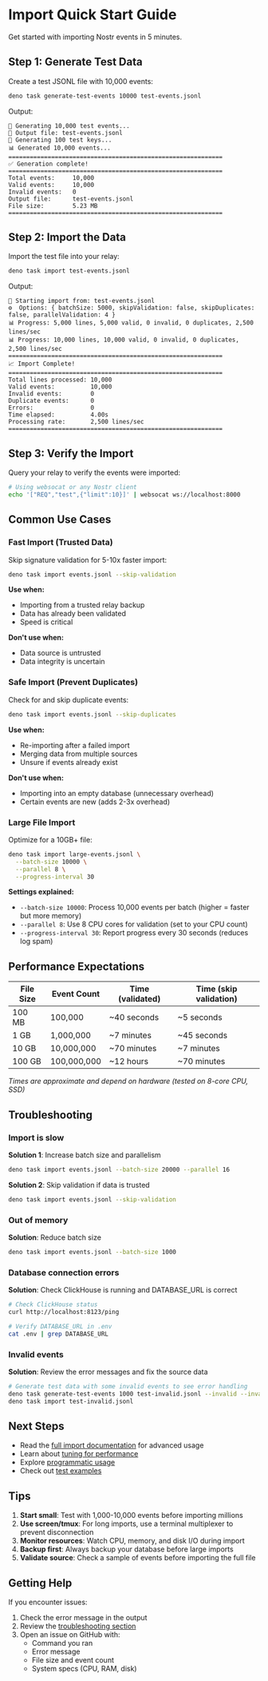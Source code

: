 # Import Quick Start Guide

Get started with importing Nostr events in 5 minutes.

## Step 1: Generate Test Data

Create a test JSONL file with 10,000 events:

```bash
deno task generate-test-events 10000 test-events.jsonl
```

Output:
```
🔧 Generating 10,000 test events...
📝 Output file: test-events.jsonl
🔑 Generating 100 test keys...
📊 Generated 10,000 events...
============================================================
✅ Generation complete!
============================================================
Total events:     10,000
Valid events:     10,000
Invalid events:   0
Output file:      test-events.jsonl
File size:        5.23 MB
============================================================
```

## Step 2: Import the Data

Import the test file into your relay:

```bash
deno task import test-events.jsonl
```

Output:
```
📂 Starting import from: test-events.jsonl
⚙️  Options: { batchSize: 5000, skipValidation: false, skipDuplicates: false, parallelValidation: 4 }
📊 Progress: 5,000 lines, 5,000 valid, 0 invalid, 0 duplicates, 2,500 lines/sec
📊 Progress: 10,000 lines, 10,000 valid, 0 invalid, 0 duplicates, 2,500 lines/sec
============================================================
📈 Import Complete!
============================================================
Total lines processed: 10,000
Valid events:          10,000
Invalid events:        0
Duplicate events:      0
Errors:                0
Time elapsed:          4.00s
Processing rate:       2,500 lines/sec
============================================================
```

## Step 3: Verify the Import

Query your relay to verify the events were imported:

```bash
# Using websocat or any Nostr client
echo '["REQ","test",{"limit":10}]' | websocat ws://localhost:8000
```

## Common Use Cases

### Fast Import (Trusted Data)

Skip signature validation for 5-10x faster import:

```bash
deno task import events.jsonl --skip-validation
```

**Use when:**
- Importing from a trusted relay backup
- Data has already been validated
- Speed is critical

**Don't use when:**
- Data source is untrusted
- Data integrity is uncertain

### Safe Import (Prevent Duplicates)

Check for and skip duplicate events:

```bash
deno task import events.jsonl --skip-duplicates
```

**Use when:**
- Re-importing after a failed import
- Merging data from multiple sources
- Unsure if events already exist

**Don't use when:**
- Importing into an empty database (unnecessary overhead)
- Certain events are new (adds 2-3x overhead)

### Large File Import

Optimize for a 10GB+ file:

```bash
deno task import large-events.jsonl \
  --batch-size 10000 \
  --parallel 8 \
  --progress-interval 30
```

**Settings explained:**
- `--batch-size 10000`: Process 10,000 events per batch (higher = faster but more memory)
- `--parallel 8`: Use 8 CPU cores for validation (set to your CPU count)
- `--progress-interval 30`: Report progress every 30 seconds (reduces log spam)

## Performance Expectations

| File Size | Event Count | Time (validated) | Time (skip validation) |
|-----------|-------------|------------------|------------------------|
| 100 MB    | 100,000     | ~40 seconds      | ~5 seconds             |
| 1 GB      | 1,000,000   | ~7 minutes       | ~45 seconds            |
| 10 GB     | 10,000,000  | ~70 minutes      | ~7 minutes             |
| 100 GB    | 100,000,000 | ~12 hours        | ~70 minutes            |

*Times are approximate and depend on hardware (tested on 8-core CPU, SSD)*

## Troubleshooting

### Import is slow

**Solution 1**: Increase batch size and parallelism
```bash
deno task import events.jsonl --batch-size 20000 --parallel 16
```

**Solution 2**: Skip validation if data is trusted
```bash
deno task import events.jsonl --skip-validation
```

### Out of memory

**Solution**: Reduce batch size
```bash
deno task import events.jsonl --batch-size 1000
```

### Database connection errors

**Solution**: Check ClickHouse is running and DATABASE_URL is correct
```bash
# Check ClickHouse status
curl http://localhost:8123/ping

# Verify DATABASE_URL in .env
cat .env | grep DATABASE_URL
```

### Invalid events

**Solution**: Review the error messages and fix the source data
```bash
# Generate test data with some invalid events to see error handling
deno task generate-test-events 1000 test-invalid.jsonl --invalid --invalid-rate 0.1
deno task import test-invalid.jsonl
```

## Next Steps

- Read the [full import documentation](IMPORT.md) for advanced usage
- Learn about [tuning for performance](IMPORT.md#performance-tuning)
- Explore [programmatic usage](../examples/import-example.ts)
- Check out [test examples](../tests/import_test.ts)

## Tips

1. **Start small**: Test with 1,000-10,000 events before importing millions
2. **Use screen/tmux**: For long imports, use a terminal multiplexer to prevent disconnection
3. **Monitor resources**: Watch CPU, memory, and disk I/O during import
4. **Backup first**: Always backup your database before large imports
5. **Validate source**: Check a sample of events before importing the full file

## Getting Help

If you encounter issues:

1. Check the error message in the output
2. Review the [troubleshooting section](IMPORT.md#troubleshooting)
3. Open an issue on GitHub with:
   - Command you ran
   - Error message
   - File size and event count
   - System specs (CPU, RAM, disk)
